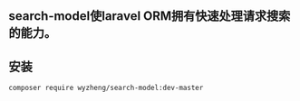 search-model使laravel ORM拥有快速处理请求搜索的能力。
---
## 安装
```bash
composer require wyzheng/search-model:dev-master
```

